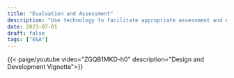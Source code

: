```yaml
---
title: "Evaluation and Assessment"
description: "Use technology to facilitate appropriate assessment and evaluation strategies and determine the effectiveness of technology in curriculum or instruction."
date: 2023-07-01
draft: false
tags: ["E&A"]
---
```

{{< paige/youtube video="ZGQB1MKD-h0" description="Design and Development Vignette">}}
